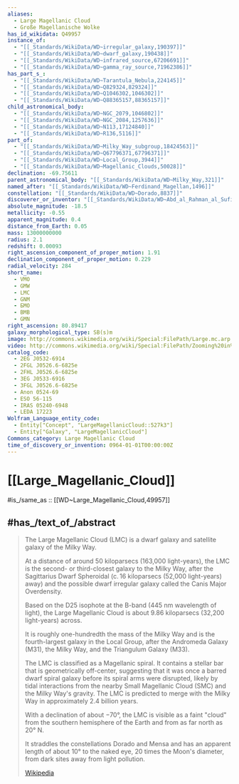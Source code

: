 ```yaml
---
aliases:
  - Large Magellanic Cloud
  - Große Magellanische Wolke
has_id_wikidata: Q49957
instance_of:
  - "[[_Standards/WikiData/WD~irregular_galaxy,190397]]"
  - "[[_Standards/WikiData/WD~dwarf_galaxy,190438]]"
  - "[[_Standards/WikiData/WD~infrared_source,67206691]]"
  - "[[_Standards/WikiData/WD~gamma_ray_source,71962386]]"
has_part_s_:
  - "[[_Standards/WikiData/WD~Tarantula_Nebula,224145]]"
  - "[[_Standards/WikiData/WD~Q829324,829324]]"
  - "[[_Standards/WikiData/WD~Q1046302,1046302]]"
  - "[[_Standards/WikiData/WD~Q88365157,88365157]]"
child_astronomical_body:
  - "[[_Standards/WikiData/WD~NGC_2079,1046802]]"
  - "[[_Standards/WikiData/WD~NGC_2084,1257636]]"
  - "[[_Standards/WikiData/WD~N113,17124840]]"
  - "[[_Standards/WikiData/WD~R136,5116]]"
part_of:
  - "[[_Standards/WikiData/WD~Milky_Way_subgroup,18424563]]"
  - "[[_Standards/WikiData/WD~Q67796371,67796371]]"
  - "[[_Standards/WikiData/WD~Local_Group,3944]]"
  - "[[_Standards/WikiData/WD~Magellanic_Clouds,50028]]"
declination: -69.75611
parent_astronomical_body: "[[_Standards/WikiData/WD~Milky_Way,321]]"
named_after: "[[_Standards/WikiData/WD~Ferdinand_Magellan,1496]]"
constellation: "[[_Standards/WikiData/WD~Dorado,8837]]"
discoverer_or_inventor: "[[_Standards/WikiData/WD~Abd_al_Rahman_al_Sufi,11075]]"
absolute_magnitude: -18.5
metallicity: -0.55
apparent_magnitude: 0.4
distance_from_Earth: 0.05
mass: 13000000000
radius: 2.1
redshift: 0.00093
right_ascension_component_of_proper_motion: 1.91
declination_component_of_proper_motion: 0.229
radial_velocity: 284
short_name:
  - VMO
  - GMW
  - LMC
  - GNM
  - БМО
  - ВМВ
  - GMN
right_ascension: 80.89417
galaxy_morphological_type: SB(s)m
image: http://commons.wikimedia.org/wiki/Special:FilePath/Large.mc.arp.750pix.jpg
video: http://commons.wikimedia.org/wiki/Special:FilePath/Zooming%20in%20on%20an%20eclipsing%20binary%20in%20the%20Large%20Magellanic%20Cloud%20%28eso1311a%29.webm
catalog_code:
  - 2EG J0532-6914
  - 2FGL J0526.6-6825e
  - 2FHL J0526.6-6825e
  - 3EG J0533-6916
  - 3FGL J0526.6-6825e
  - Anon 0524-69
  - ESO 56-115
  - IRAS 05240-6948
  - LEDA 17223
Wolfram_Language_entity_code:
  - Entity["Concept", "LargeMagellanicCloud::527k3"]
  - Entity["Galaxy", "LargeMagellanicCloud"]
Commons_category: Large Magellanic Cloud
time_of_discovery_or_invention: 0964-01-01T00:00:00Z
---
```


# [[Large_Magellanic_Cloud]] 

#is_/same_as :: [[WD~Large_Magellanic_Cloud,49957]] 

## #has_/text_of_/abstract 

> The Large Magellanic Cloud (LMC) is a dwarf galaxy and satellite galaxy of the Milky Way. 
> 
> At a distance of around 50 kiloparsecs (163,000 light-years), 
> the LMC is the second- or third-closest galaxy to the Milky Way, 
> after the Sagittarius Dwarf Spheroidal (c. 16 kiloparsecs (52,000 light-years) away) 
> and the possible dwarf irregular galaxy called the Canis Major Overdensity. 
> 
> Based on the D25 isophote at the B-band (445 nm wavelength of light), 
> the Large Magellanic Cloud is about 9.86 kiloparsecs (32,200 light-years) across. 
> 
> It is roughly one-hundredth the mass of the Milky Way 
> and is the fourth-largest galaxy in the Local Group, 
> after the Andromeda Galaxy (M31), the Milky Way, and the Triangulum Galaxy (M33).
>
> The LMC is classified as a Magellanic spiral. 
> It contains a stellar bar that is geometrically off-center, 
> suggesting that it was once a barred dwarf spiral galaxy before its spiral arms were disrupted, 
> likely by tidal interactions from the nearby Small Magellanic Cloud (SMC) and the Milky Way's gravity. 
> The LMC is predicted to merge with the Milky Way in approximately 2.4 billion years.
>
> With a declination of about −70°, the LMC is visible as a faint "cloud" 
> from the southern hemisphere of the Earth and from as far north as 20° N. 
> 
> It straddles the constellations Dorado and Mensa 
> and has an apparent length of about 10° to the naked eye, 
> 20 times the Moon's diameter, from dark sites away from light pollution.
>
> [Wikipedia](https://en.wikipedia.org/wiki/Large%20Magellanic%20Cloud) 

